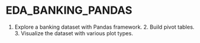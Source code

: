 # EDA_BANKING_PANDAS
1. Explore a banking dataset with Pandas framework. 2. Build pivot tables. 3. Visualize the dataset with various plot types.
